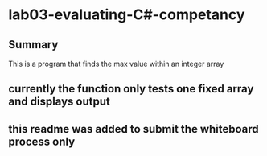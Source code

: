 # lab03-evaluating-C#-competancy

## Summary

This is a program that finds the max value within an integer array

## currently the function only tests one fixed array and displays output

## this readme was added to submit the whiteboard process only

